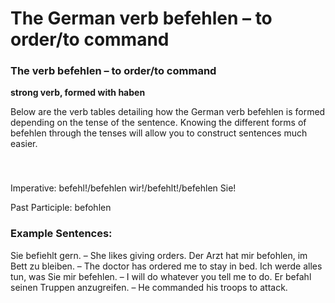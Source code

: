 # The German verb befehlen – to order/to command



### The verb befehlen – to order/to command

**strong verb, formed with haben**

Below are the verb tables detailing how the German verb befehlen is formed depending on the tense of the sentence. Knowing the different forms of befehlen through the tenses will allow you to construct sentences much easier.

### 


 

Imperative: befehl!/befehlen wir!/befehlt!/befehlen Sie!

Past Participle: befohlen

### Example Sentences:

Sie befiehlt gern. – She likes giving orders.
Der Arzt hat mir befohlen, im Bett zu bleiben. – The doctor has ordered me to stay in bed.
Ich werde alles tun, was Sie mir befehlen. – I will do whatever you tell me to do.
Er befahl seinen Truppen anzugreifen. – He commanded his troops to attack.
